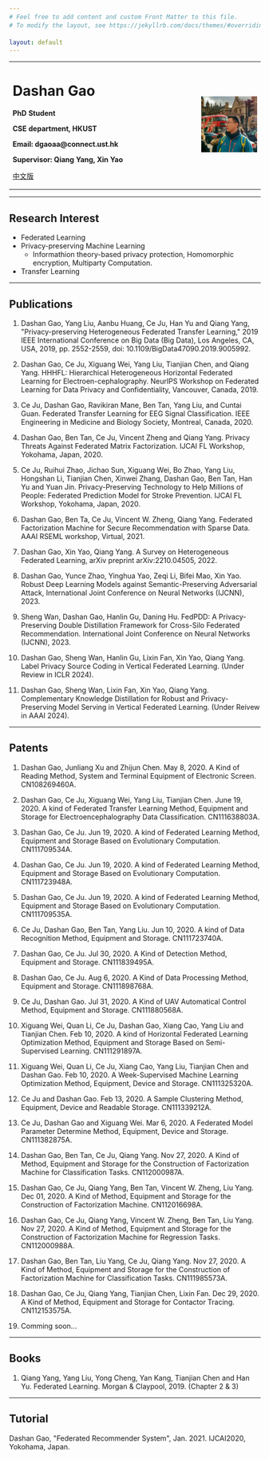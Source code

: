 ```yaml
---
# Feel free to add content and custom Front Matter to this file.
# To modify the layout, see https://jekyllrb.com/docs/themes/#overriding-theme-defaults

layout: default
---
```


<table border="0">
  <tr>
    <td width="75%">
      <h1>Dashan Gao</h1>
      <p><b>PhD Student</b></p>
      <p><b>CSE department, HKUST</b></p>
      <p><b>Email: dgaoaa@connect.ust.hk</b></p>
      <p><b>Supervisor: Qiang Yang, Xin Yao </b></p> 
     <p><a href="/index_ch.html">中文版</a></p>
    </td>
    <td width="25%">
      <img src="/data/dashan_London.jpg" width="100%">
    </td>
  </tr>
</table>


----

## Research Interest

- Federated Learning
- Privacy-preserving Machine Learning 
  - Informathion theory-based privacy protection, Homomorphic encryption, Multiparty Computation.
- Transfer Learning

---

## Publications

1. Dashan Gao, Yang Liu, Aanbu Huang, Ce Ju, Han Yu and Qiang Yang, "Privacy-preserving Heterogeneous Federated Transfer Learning," 2019 IEEE International Conference on Big Data (Big Data), Los Angeles, CA, USA, 2019, pp. 2552-2559, doi: 10.1109/BigData47090.2019.9005992.

2. Dashan Gao, Ce Ju, Xiguang Wei, Yang Liu, Tianjian Chen, and Qiang Yang. HHHFL: Hierarchical Heterogeneous Horizontal Federated Learning for Electroen-cephalography. NeurIPS Workshop on Federated Learning for Data Privacy and Confidentiality, Vancouver, Canada, 2019.

3. Ce Ju, Dashan Gao, Ravikiran Mane, Ben Tan, Yang Liu, and Cuntai Guan. Federated Transfer Learning for EEG Signal Classification. IEEE Engineering in Medicine and Biology Society, Montreal, Canada, 2020.

4. Dashan Gao, Ben Tan, Ce Ju, Vincent Zheng and Qiang Yang. Privacy Threats Against Federated Matrix Factorization. IJCAI FL Workshop, Yokohama, Japan, 2020.

5. Ce Ju, Ruihui Zhao, Jichao Sun, Xiguang Wei, Bo Zhao, Yang Liu, Hongshan Li, Tianjian Chen, Xinwei Zhang, Dashan Gao, Ben Tan, Han Yu and Yuan Jin. Privacy-Preserving Technology to Help Millions of People: Federated Prediction Model for Stroke Prevention. IJCAI FL Workshop, Yokohama, Japan, 2020.

6. Dashan Gao, Ben Ta, Ce Ju, Vincent W. Zheng, Qiang Yang. Federated Factorization Machine for Secure Recommendation with Sparse Data. AAAI RSEML workshop, Virtual, 2021.

7. Dashan Gao, Xin Yao, Qiang Yang. A Survey on Heterogeneous Federated Learning, arXiv preprint arXiv:2210.04505, 2022.

8. Dashan Gao, Yunce Zhao, Yinghua Yao, Zeqi Li, Bifei Mao, Xin Yao. Robust Deep Learning Models against Semantic-Preserving Adversarial Attack, International Joint Conference on Neural Networks (IJCNN), 2023.

9. Sheng Wan, Dashan Gao, Hanlin Gu, Daning Hu. FedPDD: A Privacy-Preserving Double Distillation Framework for Cross-Silo Federated Recommendation. International Joint Conference on Neural Networks (IJCNN), 2023.

10. Dashan Gao, Sheng Wan, Hanlin Gu, Lixin Fan, Xin Yao, Qiang Yang. Label Privacy Source Coding in Vertical Federated Learning. (Under Review in ICLR 2024).

11. Dashan Gao, Sheng Wan, Lixin Fan, Xin Yao, Qiang Yang. Complementary Knowledge Distillation for Robust and Privacy-Preserving Model Serving in Vertical Federated Learning. (Under Reivew in AAAI 2024).
---

## Patents

1. Dashan Gao, Junliang Xu and Zhijun Chen. May 8, 2020. A Kind of Reading Method, System and Terminal Equipment of Electronic Screen. CN108269460A. 

2. Dashan Gao, Ce Ju, Xiguang Wei, Yang Liu, Tianjian Chen. June 19, 2020. A kind of Federated Transfer Learning Method, Equipment and Storage for Electroencephalography Data Classification. CN111638803A.

3. Dashan Gao, Ce Ju. Jun 19, 2020. A kind of Federated Learning Method, Equipment and Storage Based on Evolutionary Computation. CN111709534A.

4. Dashan Gao, Ce Ju. Jun 19, 2020. A kind of Federated Learning Method, Equipment and Storage Based on Evolutionary Computation. CN111723948A.

5. Dashan Gao, Ce Ju. Jun 19, 2020. A kind of Federated Learning Method, Equipment and Storage Based on Evolutionary Computation. CN111709535A.

6. Ce Ju, Dashan Gao, Ben Tan, Yang Liu. Jun 10, 2020. A kind of Data Recognition Method, Equipment and Storage. CN111723740A.

7. Dashan Gao, Ce Ju. Jul 30, 2020. A Kind of Detection Method, Equipment and Storage. CN111839495A. 

8. Dashan Gao, Ce Ju. Aug 6, 2020. A Kind of Data Processing Method, Equipment and Storage. CN111898768A.

9. Ce Ju, Dashan Gao. Jul 31, 2020. A Kind of UAV Automatical Control Method, Equipment and Storage. CN111880568A.

10. Xiguang Wei, Quan Li, Ce Ju, Dashan Gao, Xiang Cao, Yang Liu and Tianjian Chen. Feb 10, 2020. A kind of Horizontal Federated Learning Optimization Method, Equipment and Storage Based on Semi-Supervised Learning. CN111291897A.

11. Xiguang Wei, Quan Li, Ce Ju, Xiang Cao, Yang Liu, Tianjian Chen and Dashan Gao. Feb 10, 2020. A Week-Supervised Machine Learning Optimization Method, Equipment, Device and Storage. CN111325320A. 

12. Ce Ju and Dashan Gao. Feb 13, 2020. A Sample Clustering Method, Equipment, Device and Readable Storage. CN111339212A. 

13. Ce Ju, Dashan Gao and Xiguang Wei. Mar 6, 2020. A Federated Model Parameter Determine Method, Equipment, Device and Storage. CN111382875A.

14. Dashan Gao, Ben Tan, Ce Ju, Qiang Yang. Nov 27, 2020. A Kind of Method, Equipment and Storage for the Construction of Factorization Machine for Classification Tasks. CN112000987A. 

15. Dashan Gao, Ce Ju, Qiang Yang, Ben Tan, Vincent W. Zheng, Liu Yang. Dec 01, 2020. A Kind of Method, Equipment and Storage for the Construction of Factorization Machine. CN112016698A.

16. Dashan Gao, Ce Ju, Qiang Yang, Vincent W. Zheng, Ben Tan, Liu Yang. Nov 27, 2020. A Kind of Method, Equipment and Storage for the Construction of Factorization Machine for Regression Tasks. CN112000988A.

17. Dashan Gao, Ben Tan, Liu Yang, Ce Ju, Qiang Yang. Nov 27, 2020. A Kind of Method, Equipment and Storage for the Construction of Factorization Machine for Classification Tasks. CN111985573A.

18. Dashan Gao, Ce Ju, Qiang Yang, Tianjian Chen, Lixin Fan. Dec 29, 2020. A Kind of Method, Equipment and Storage for Contactor Tracing. CN112153575A.

19. Comming soon...

---

## Books

1. Qiang Yang, Yang Liu, Yong Cheng, Yan Kang, Tianjian Chen and Han Yu. Federated Learning. Morgan & Claypool, 2019. (Chapter 2 & 3)

---

## Tutorial

Dashan Gao, "Federated Recommender System", Jan. 2021. IJCAI2020, Yokohama, Japan.

